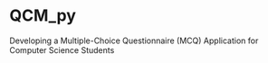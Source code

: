 # QCM_py
Developing a Multiple-Choice Questionnaire (MCQ) Application for Computer Science Students
